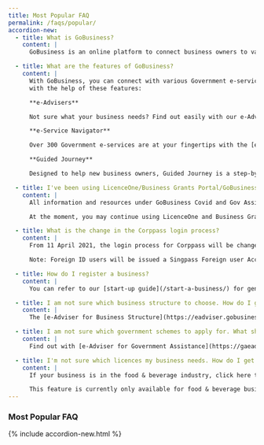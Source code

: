 ```yaml
---
title: Most Popular FAQ
permalink: /faqs/popular/
accordion-new:
  - title: What is GoBusiness?
    content: |
      GoBusiness is an online platform to connect business owners to various Government e-services and resources. This includes applying for registering a business, applying for licences and grants, and more. Jointly developed by Ministry of Trade and Industry, Smart Nation and Digital Government Group, and GovTech, it also offers personalised help and recommendations for your business with our e-Advisers.

  - title: What are the features of GoBusiness?
    content: |
      With GoBusiness, you can connect with various Government e-services and resources
      with the help of these features:

      **e-Advisers**

      Not sure what your business needs? Find out easily with our e-Advisers. Simply answer a few questions about your business and get helpful recommendations on grants you can apply for, next steps to start a business, and more. We have over [4 e-Advisers here](/e-services/guides-for-biz/) to help you use GoBusiness effectively.

      **e-Service Navigator**

      Over 300 Government e-services are at your fingertips with the [e-Service Navigator](/e-services/). An online directory of e-services and resources, it's a fast and easy way to locate what your business needs at a glance.

      **Guided Journey**

      Designed to help new business owners, Guided Journey is a step-by-step walkthrough to apply for the licences you need. This feature is currently only available for businesses in the [food services industry](https://foodservices.gobusiness.gov.sg/licences/foodservices?src=most_popular_faq){:target="_blank"}. We are also working on expanding the Guided Journey feature to help with other tasks such as applying for grants.

  - title: I've been using LicenceOne/Business Grants Portal/GoBusiness Covid/Gov Assist. Can I continue using them?
    content: |
      All information and resources under GoBusiness Covid and Gov Assist are now available on GoBusiness, under [Covid-19](/covid/) and [Government Assistance](/gov-assist/).

      At the moment, you may continue using LicenceOne and Business Grants Portal. Simply [log in to them via GoBusiness](/login/), with your SingPass. 

  - title: What is the change in the Corppass login process?
    content: |
      From 11 April 2021, the login process for Corppass will be changed to verify the user’s identity via Singpass first, before the user can proceed to access and transact with government digital services.

      Note: Foreign ID users will be issued a Singpass Foreign user Account (SFA) and the ‘Corppass 2FA for Foreigners’ app will no longer be used.  

  - title: How do I register a business?
    content: |
      You can refer to our [start-up guide](/start-a-business/) for general guidance on how to register and run a business in Singapore.

  - title: I am not sure which business structure to choose. How do I get started?
    content: |
      The [e-Adviser for Business Structure](https://eadviser.gobusiness.gov.sg/businessstructure?src=most_pop_faq){:target="_blank"} will help you identify which business structure(s) is most suitable, based on your business preferences and long-term needs. Alternatively, you can refer to our [Business Structure Comparison Table](/images/start/Types of Business Structures SG 30Apr2021.pdf){:target="_blank"}.

  - title: I am not sure which government schemes to apply for. What should I do?
    content: |
      Find out with [e-Adviser for Government Assistance](https://gaeadviser.gobusiness.gov.sg/?src=most_popular_faq){:target="_blank"}, a free online tool to help you select the relevant assistance schemes for your business. Simply answer a few questions about your business needs to get our recommendations.

  - title: I'm not sure which licences my business needs. How do I get started?
    content: |  
      If your business is in the food & beverage industry, click here to use our Guided Journey feature for step-by-step guidance to find out the licences you need, and apply for them.

      This feature is currently only available for food & beverage businesses, and we are working on expanding this to other industries.      
---
```


### Most Popular FAQ

{% include accordion-new.html %}

<script src="/jquery/bp-menu-new-tab.js"></script>
